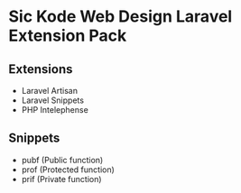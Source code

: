 # **Sic Kode Web Design** Laravel Extension Pack

## Extensions

- Laravel Artisan
- Laravel Snippets
- PHP Intelephense

## Snippets

- pubf (Public function)
- prof (Protected function)
- prif (Private function)
